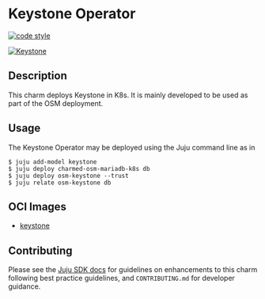 <!-- Copyright 2021 Canonical Ltd.
See LICENSE file for licensing details. -->

# Keystone Operator

[![code style](https://img.shields.io/badge/code%20style-black-000000.svg)](https://github.com/psf/black/tree/main)

[![Keystone](https://charmhub.io/keystone/badge.svg)](https://charmhub.io/keystone)

## Description

This charm deploys Keystone in K8s. It is mainly developed to be used as part of the OSM deployment.

## Usage

The Keystone Operator may be deployed using the Juju command line as in

```shell
$ juju add-model keystone
$ juju deploy charmed-osm-mariadb-k8s db
$ juju deploy osm-keystone --trust
$ juju relate osm-keystone db
```

## OCI Images

- [keystone](https://hub.docker.com/r/opensourcemano/keystone)

## Contributing

Please see the [Juju SDK docs](https://juju.is/docs/sdk) for guidelines
on enhancements to this charm following best practice guidelines, and
`CONTRIBUTING.md` for developer guidance.
